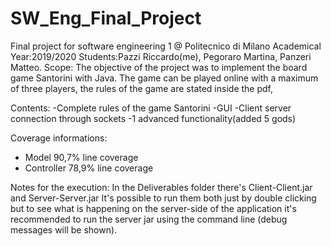 # SW_Eng_Final_Project
Final project for software engineering 1 @ Politecnico di Milano
Academical Year:2019/2020
Students:Pazzi Riccardo(me), Pegoraro Martina, Panzeri Matteo.
Scope:
The objective of the project was to implement the board game Santorini with Java.
The game can be played online with a maximum of three players, the rules of the game are stated inside the pdf,

Contents:
    -Complete rules of the game Santorini
    -GUI 
    -Client server connection through sockets 
    -1 advanced functionality(added 5 gods)
    
Coverage informations:
- Model 90,7% line coverage
- Controller 78,9% line coverage

Notes for the execution:
In the Deliverables folder there's Client-Client.jar and Server-Server.jar 
It's possible to run them both just by double clicking but to see what is happening on the server-side of the application 
it's recommended to run the server jar using the command line (debug messages will be shown).  
